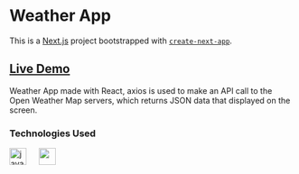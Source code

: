 # Weather App

This is a [Next.js](https://nextjs.org/) project bootstrapped with [`create-next-app`](https://github.com/vercel/next.js/tree/canary/packages/create-next-app).

## [Live Demo](https://ozan-sert.github.io/tic-tac-toe/)

Weather App made with React, axios is used to make an API call to the Open Weather Map servers, which returns JSON data that displayed on the screen.

### Technologies Used 

<img src="https://cdn.jsdelivr.net/gh/devicons/devicon/icons/react/react-original-wordmark.svg" alt="javascript" width="30" height="30"/> </a>  &emsp;    <img src="https://cdn.jsdelivr.net/gh/devicons/devicon/icons/tailwindcss/tailwindcss-plain.svg" width="30" height="30"/> </a>
